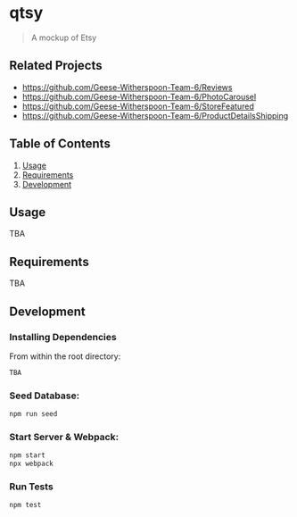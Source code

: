 
# qtsy

> A mockup of Etsy

## Related Projects

  - https://github.com/Geese-Witherspoon-Team-6/Reviews
  - https://github.com/Geese-Witherspoon-Team-6/PhotoCarousel
  - https://github.com/Geese-Witherspoon-Team-6/StoreFeatured
  - https://github.com/Geese-Witherspoon-Team-6/ProductDetailsShipping

## Table of Contents

1. [Usage](#Usage)
1. [Requirements](#requirements)
1. [Development](#development)

## Usage

TBA

## Requirements

TBA

## Development

### Installing Dependencies

From within the root directory:

```sh
TBA
```
### Seed Database:

```sh
npm run seed
```
### Start Server & Webpack:

```sh
npm start
npx webpack
```
### Run Tests

```sh
npm test
```
